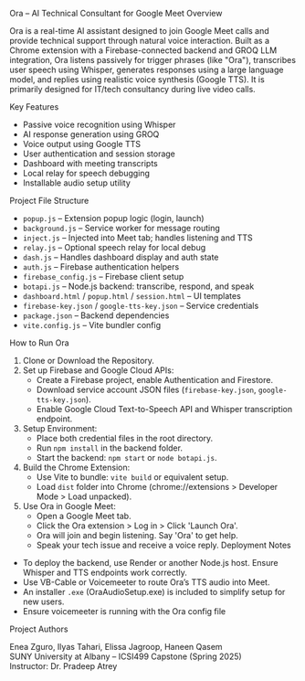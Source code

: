 Ora – AI Technical Consultant for Google Meet
Overview

Ora is a real-time AI assistant designed to join Google Meet calls and provide technical support through natural voice interaction. Built as a Chrome extension with a Firebase-connected backend and GROQ LLM integration, Ora listens passively for trigger phrases (like "Ora"), transcribes user speech using Whisper, generates responses using a large language model, and replies using realistic voice synthesis (Google TTS). It is primarily designed for IT/tech consultancy during live video calls.

Key Features

- Passive voice recognition using Whisper
- AI response generation using GROQ
- Voice output using Google TTS
- User authentication and session storage
- Dashboard with meeting transcripts
- Local relay for speech debugging
- Installable audio setup utility

Project File Structure

- `popup.js` – Extension popup logic (login, launch)
- `background.js` – Service worker for message routing
- `inject.js` – Injected into Meet tab; handles listening and TTS
- `relay.js` – Optional speech relay for local debug
- `dash.js` – Handles dashboard display and auth state
- `auth.js` – Firebase authentication helpers
- `firebase_config.js` – Firebase client setup
- `botapi.js` – Node.js backend: transcribe, respond, and speak
- `dashboard.html` / `popup.html` / `session.html` – UI templates
- `firebase-key.json` / `google-tts-key.json` – Service credentials
- `package.json` – Backend dependencies
- `vite.config.js` – Vite bundler config

How to Run Ora
1. Clone or Download the Repository.
2. Set up Firebase and Google Cloud APIs:
   - Create a Firebase project, enable Authentication and Firestore.
   - Download service account JSON files (`firebase-key.json`, `google-tts-key.json`).
   - Enable Google Cloud Text-to-Speech API and Whisper transcription endpoint.
3. Setup Environment:
   - Place both credential files in the root directory.
   - Run `npm install` in the backend folder.
   - Start the backend: `npm start` or `node botapi.js`.
4. Build the Chrome Extension:
   - Use Vite to bundle: `vite build` or equivalent setup.
   - Load `dist` folder into Chrome (chrome://extensions > Developer Mode > Load unpacked).
5. Use Ora in Google Meet:
   - Open a Google Meet tab.
   - Click the Ora extension > Log in > Click 'Launch Ora'.
   - Ora will join and begin listening. Say 'Ora' to get help.
   - Speak your tech issue and receive a voice reply.
Deployment Notes

- To deploy the backend, use Render or another Node.js host. Ensure Whisper and TTS endpoints work correctly.
- Use VB-Cable or Voicemeeter to route Ora’s TTS audio into Meet.
- An installer `.exe` (OraAudioSetup.exe) is included to simplify setup for new users.
- Ensure voicemeeter is running with the Ora config file

Project Authors

Enea Zguro, Ilyas Tahari, Elissa Jagroop, Haneen Qasem  
SUNY University at Albany – ICSI499 Capstone (Spring 2025)  
Instructor: Dr. Pradeep Atrey